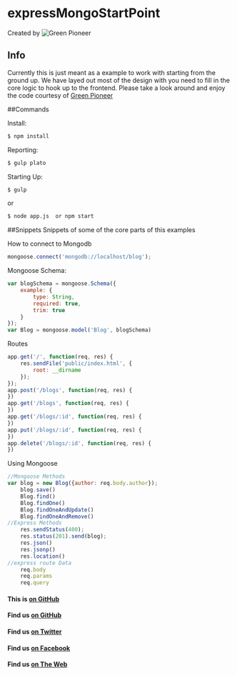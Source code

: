 # expressMongoStartPoint

Created by ![Green Pioneer](http://greenpioneersolutions.com/img/icons/apple-icon-180x180.png)

## Info
Currently this is just meant as a example to work with starting from the ground up. We have layed out most of the design with you need to fill in the core logic to hook up to the frontend. Please take a look around and enjoy the code courtesy of [Green Pioneer](http://www.greenpioneersolutions.com)

##Commands

Install:
```sh
$ npm install
```

Reporting:
```sh
$ gulp plato
```

Starting Up:
```sh
$ gulp
```
or
```sh
$ node app.js  or npm start
```


##Snippets 
Snippets of some of the core parts of this examples 

How to connect to Mongodb
``` javascript
mongoose.connect('mongodb://localhost/blog');
```

Mongoose Schema:
``` javascript
var blogSchema = mongoose.Schema({
    example: {
        type: String,
        required: true,
        trim: true
    }
});
var Blog = mongoose.model('Blog', blogSchema)
```
Routes
```javascript
app.get('/', function(req, res) {
    res.sendFile('public/index.html', {
        root: __dirname
    });
});
app.post('/blogs', function(req, res) {
})
app.get('/blogs', function(req, res) {
})
app.get('/blogs/:id', function(req, res) {
})
app.put('/blogs/:id', function(req, res) {
})
app.delete('/blogs/:id', function(req, res) {
})
```

Using Mongoose
```javascript
//Mongoose Methods
var blog = new Blog({author: req.body.author});
    blog.save()
    Blog.find()
    Blog.findOne()
    Blog.findOneAndUpdate() 
    Blog.findOneAndRemove()
//Express Methods
    res.sendStatus(400);
    res.status(201).send(blog);
    res.json()
    res.jsonp()
    res.location()
//express route Data
    req.body
    req.params
    req.query

```



#### This is [on GitHub](https://github.com/GreenPioneer/expressMongo)
#### Find us [on GitHub](https://github.com/GreenPioneer)
#### Find us [on Twitter](https://twitter.com/greenpioneerdev)
#### Find us [on Facebook](https://www.facebook.com/Green-Pioneer-Solutions-1023752974341910)
#### Find us [on The Web](http://greenpioneersolutions.com/)